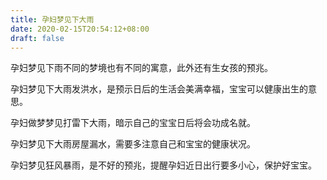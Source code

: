 ```yaml
---
title: 孕妇梦见下大雨
date: 2020-02-15T20:54:12+08:00
draft: false
---
```


孕妇梦见下雨不同的梦境也有不同的寓意，此外还有生女孩的预兆。

孕妇梦见下大雨发洪水，是预示日后的生活会美满幸福，宝宝可以健康出生的意思。

孕妇做梦梦见打雷下大雨，暗示自己的宝宝日后将会功成名就。

孕妇梦见下大雨房屋漏水，需要多注意自己和宝宝的健康状况。

孕妇梦见狂风暴雨，是不好的预兆，提醒孕妇近日出行要多小心，保护好宝宝。
